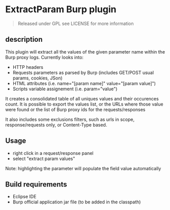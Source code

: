 ExtractParam Burp plugin
========

> Released under GPL see LICENSE for more information

## description
This plugin will extract all the values of the given parameter name within the Burp proxy logs.
Currently looks into:

* HTTP headers
* Requests parameters as parsed by Burp (includes GET/POST usual params, cookies, JSon)
* HTML attributes (i.e. name="[param name]" value="[param value]")
* Scripts variable assignement (i.e. param="value")

It creates a consolidated table of all uniques values and their occurences count.
It is possible to export the values list, or the URLs where those value were found or the list of Burp proxy ids for the requests/responses

It also includes some exclusions filters, such as urls in scope, response/requests only, or Content-Type based.

## Usage
* right click in a request/response panel
* select "extract param values"

Note: highlighting the parameter will populate the field value automatically

## Build requirements

* Eclipse IDE
* Burp official application jar file (to be added in the classpath)


